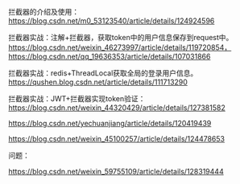 

拦截器的介绍及使用：https://blog.csdn.net/m0_53123540/article/details/124924596

拦截器实战：注解+拦截器，获取token中的用户信息保存到request中。https://blog.csdn.net/weixin_46273997/article/details/119720854，https://blog.csdn.net/qq_19636353/article/details/107031866

拦截器实战：redis+ThreadLocal获取全局的登录用户信息。https://qushen.blog.csdn.net/article/details/111713290

拦截器实战：JWT+拦截器实现token验证：https://blog.csdn.net/weixin_44320429/article/details/127381582



https://blog.csdn.net/yechuanjiang/article/details/120419439

https://blog.csdn.net/weixin_45100257/article/details/124478653

问题：

https://blog.csdn.net/weixin_59755109/article/details/128319444